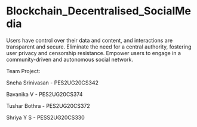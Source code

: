 # Blockchain_Decentralised_SocialMedia
Users have control over their data and content, and interactions are transparent and secure. 
Eliminate the need for a central authority, fostering user privacy and censorship resistance.
Empower users to engage in a community-driven and autonomous social network.

Team Project:

Sneha Srinivasan - PES2UG20CS342

Bavanika V - PES2UG20CS374

Tushar Bothra - PES2UG20CS372

Shriya Y S - PESS2UG20CS330
